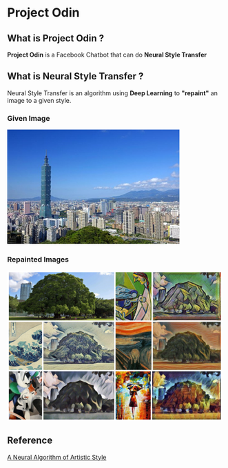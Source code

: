 # Project Odin
## What is Project Odin ?
**Project Odin** is a Facebook Chatbot that can do **Neural Style Transfer**

## What is Neural Style Transfer ?
Neural Style Transfer is an algorithm using **Deep Learning** to **"repaint"** an image to a given style.
### Given Image
<div align='left'>
<img src = 'thumbs/101.jpg' width="400px">
</div>

### Repainted Images
<div align='left'>
<img src = 'thumbs/result.jpg' width="500px">
</div>








## Reference
[A Neural Algorithm of Artistic Style](https://arxiv.org/pdf/1508.06576.pdf)
